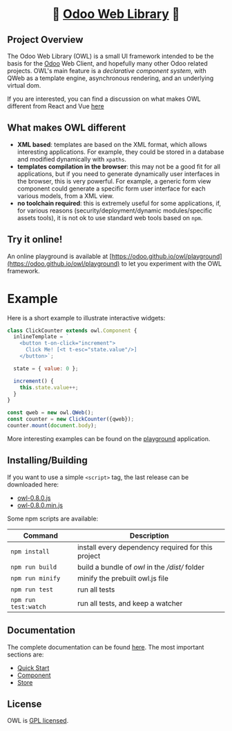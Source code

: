<h1 align="center">🦉 <a href="https://odoo.github.io/owl/">Odoo Web Library</a> 🦉</h1>

## Project Overview

The Odoo Web Library (OWL) is a small 
UI framework intended to be the basis for the [Odoo](https://www.odoo.com/) Web Client, and hopefully many
other Odoo related projects. OWL's main feature is a _declarative component system_, with QWeb as a template engine, asynchronous rendering, and an underlying virtual dom.

If you are interested, you can find a discussion on what makes OWL different
from React and Vue [here](doc/comparison.md)

## What makes OWL different

- **XML based**: templates are based on the XML format, which allows interesting
  applications.  For example, they could be stored in a database and modified
  dynamically with `xpaths`.
- **templates compilation in the browser**: this may not be a good fit for all
  applications, but if you need to generate dynamically user interfaces in the
  browser, this is very powerful.  For example, a generic form view component
  could generate a specific form user interface for each various models, from a XML view.
- **no toolchain required**: this is extremely useful for some applications, if,
  for various reasons (security/deployment/dynamic modules/specific assets tools),
  it is not ok to use standard web tools based on `npm`.


## Try it online!

An online playground is available at [https://odoo.github.io/owl/playground](https://odoo.github.io/owl/playground) to let you experiment with the OWL framework.

# Example

Here is a short example to illustrate interactive widgets:

```javascript
class ClickCounter extends owl.Component {
  inlineTemplate = `
    <button t-on-click="increment">
      Click Me! [<t t-esc="state.value"/>]
    </button>`;

  state = { value: 0 };

  increment() {
    this.state.value++;
  }
}

const qweb = new owl.QWeb();
const counter = new ClickCounter({qweb});
counter.mount(document.body);
```

More interesting examples can be found on the [playground](https://odoo.github.io/owl/playground) application.

## Installing/Building

If you want to use a simple `<script>` tag, the last release can be downloaded here:

- [owl-0.8.0.js](https://github.com/odoo/owl/releases/download/v0.8.0/owl-0.8.0.js)
- [owl-0.8.0.min.js](https://github.com/odoo/owl/releases/download/v0.8.0/owl-0.8.0.min.js)

Some npm scripts are available:

| Command              | Description                                        |
| -------------------- | -------------------------------------------------- |
| `npm install`        | install every dependency required for this project |
| `npm run build`      | build a bundle of _owl_ in the _/dist/_ folder     |
| `npm run minify`     | minify the prebuilt owl.js file                    |
| `npm run test`       | run all tests                                      |
| `npm run test:watch` | run all tests, and keep a watcher                  |

## Documentation

The complete documentation can be found [here](doc/readme.md). The most important sections are:

- [Quick Start](doc/quick_start.md)
- [Component](doc/component.md)
- [Store](doc/store.md)

## License

OWL is [GPL licensed](./LICENSE).
